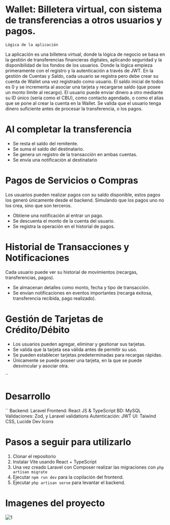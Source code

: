 # Wallet: Billetera virtual, con sistema de transferencias a otros usuarios y pagos. 
``
Lógica de la aplicación
``

La aplicación es una billetera virtual, donde la lógica de negocio se basa en la gestión de transferencias financieras digitales, aplicando seguridad y la disponibilidad de los fondos
de los usuarios. Donde la lógica empieza primeramente con el registro y la autenticación a través de JWT.
En la gestión de Cuentas y Saldo, cada usuario se registra pero debe crear su cuenta de Wallet una vez registrado como usuario. El saldo inicial de todos es 0 y se incrementa al asociar una tarjeta
y recargarse saldo (que posee un monto límite al recargo).
El usuario puede enviar dinero a otro mediante su ID único (sería como el CBU), como contacto agendado, o como el alias que se pone al crear la cuenta en la Wallet. Se valida que el usuario tenga
dinero suficiente antes de procesar la transferencia, o los pagos.

# Al completar la transferencia
- Se resta el saldo del remitente.
- Se suma el saldo del destinatario.
- Se genera un registro de la transacción en ambas cuentas.
- Se envía una notificación al destinatario

# Pagos de Servicios o Compras
Los usuarios pueden realizar pagos con su saldo disponible, estos pagos los generó únicamente desde el backend. Simulando que los pagos uno no los crea, sino que son terceros.

- Obtiene una notificación al entrar un pago.
- Se descuenta el monto de la cuenta del usuario.
- Se registra la operación en el historial de pagos.

# Historial de Transacciones y Notificaciones
Cada usuario puede ver su historial de movimientos (recargas, transferencias, pagos).

- Se almacenan detalles como monto, fecha y tipo de transacción.
- Se envían notificaciones en eventos importantes (recarga exitosa, transferencia recibida, pago realizado).

# Gestión de Tarjetas de Crédito/Débito
- Los usuarios pueden agregar, eliminar y gestionar sus tarjetas.
- Se valida que la tarjeta sea válida antes de permitir su uso.
- Se pueden establecer tarjetas predeterminadas para recargas rápidas.
- Únicamente se puede poseer una tarjeta, en la que se puede desvincular y asociar otra.

``
# Desarrollo
``
Backend: Laravel
Frontend: React JS & TypeScript
BD: MySQL
Validaciones: Zod, y Laravel validations
Autenticación: JWT 
UI: Taiwind CSS, Lucide Dev Icons

# Pasos a seguir para utilizarlo

1. Clonar el repositorio
2. Instalar Vite usando React + TypeScript
3. Una vez creado Laravel con Composer realizar las migraciones con `php artisan migrate`
4. Ejecutar `npm run dev` para la copilación del frontend.
5. Ejecutar `php artisan serve` para levantar el backend. 

# Imagenes del proyecto

![1](https://imgur.com/XIDvIvY)
